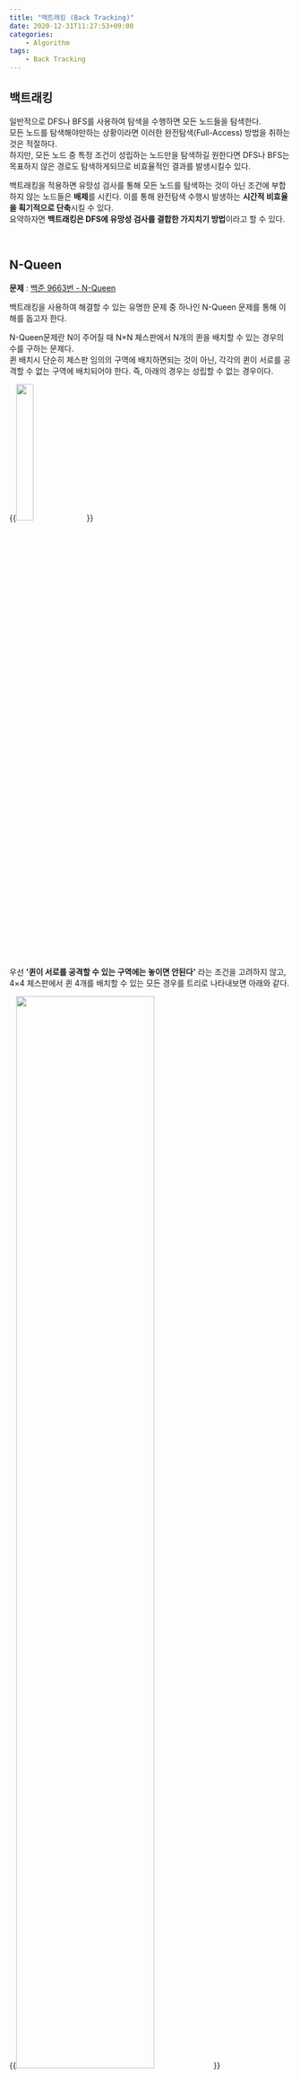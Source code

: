 ```yaml
---
title: "백트래킹 (Back Tracking)"
date: 2020-12-31T11:27:53+09:00
categories:
    - Algorithm
tags:
    - Back Tracking
---
```


## 백트래킹

일반적으로 DFS나 BFS를 사용하여 탐색을 수행하면 모든 노드들을 탐색한다.     
모든 노드를 탐색해야만하는 상황이라면 이러한 완전탐색(Full-Access) 방법을 취하는 것은 적절하다.      
하지만, 모든 노드 중 특정 조건이 성립하는 노드만을 탐색하길 원한다면 DFS나 BFS는 목표하지 않은 경로도 탐색하게되므로 비효율적인 결과를 발생시킬수 있다.     

백트래킹을 적용하면 유망성 검사를 통해 모든 노드를 탐색하는 것이 아닌 조건에 부합하지 않는 노드들은 **배제**를 시킨다.
이를 통해 완전탐색 수행시 발생하는 **시간적 비효율을 획기적으로 단축**시킬 수 있다.     
요약하자면 **백트래킹은 DFS에 유망성 검사를 결합한 가지치기 방법**이라고 할 수 있다.

<br/>

## N-Queen

**문제** : [백준 9663번 - N-Queen](https://www.acmicpc.net/problem/9663)    

백트래킹을 사용하여 해결할 수 있는 유명한 문제 중 하나인 N-Queen 문제를 통해 이해를 돕고자 한다.

N-Queen문제란 N이 주어질 때 N×N 체스판에서 N개의 퀸을 배치할 수 있는 경우의 수를 구하는 문제다.     
퀸 배치시 단순히 체스판 임의의 구역에 배치하면되는 것이 아닌, 각각의 퀸이 서로를 공격할 수 없는 구역에 배치되어야 한다. 즉, 아래의 경우는 성립할 수 없는 경우이다.

{{<image src="/images/2020-12-31-back_tracking/n-queen-1.png" width="25%">}}

<br/>
<br/>

우선 **'퀸이 서로를 공격할 수 있는 구역에는 놓이면 안된다'** 라는 조건을 고려하지 않고, 4×4 체스판에서 퀸 4개를 배치할 수 있는 모든 경우를 트리로 나타내보면 아래와 같다.

{{<image src="/images/2020-12-31-back_tracking/n-queen-2.png" width="70%">}}

- $(1,1)$에 첫번째, $(2,1)$에 두번째, $(3,1)$에 세번째, $(4,1)$에 네번째 퀸을 배치        
- $(1,1)$에 첫번째, $(2,1)$에 두번째, $(3,1)$에 세번째, $(4,2)$에 네번째 퀸을 배치        
...

이제 **'퀸이 서로를 공격할 수 있는 구역에는 놓이면 안된다'** 라는 조건(유망성 검사)을 적용하여 트리의 시작점에서부터 탐색을 시작해보자.     
<br/>

- **첫번째 퀸을 $(1,1)$에 배치**

    {{<image src="/images/2020-12-31-back_tracking/n-queen-3.png" width="93%">}}

    - 두번째 퀸을 $(2,1)$에 배치 가능한가? 아니오.
    - 두번째 퀸을 $(2,2)$에 배치 가능한가? 아니오.
    - 두번째 퀸을 $(2,3)$에 배치 가능한가? 예.

<br/>

- **두번째 퀸을 $(2,3)$에 배치**

    {{<image src="/images/2020-12-31-back_tracking/n-queen-4.png" width="80%">}}

    - 세번째 퀸을 $(3,1)$에 배치 가능한가? 아니오.
    - 세번째 퀸을 $(3,2)$에 배치 가능한가? 아니오.
    - 세번째 퀸을 $(3,3)$에 배치 가능한가? 아니오.
    - 세번째 퀸을 $(3,4)$에 배치 가능한가? 아니오.

    세번째 퀸이 놓일 수 있는 구역이 없다.       
    즉, $(2,3)$은 유망하지 못하므로 되추적을 진행하여 이전단계인 $(1,1)$에 첫번째 퀸을 배치하는 경우로 돌아간다.

<br/>

- **첫번째 퀸을 $(1,1)$에 배치**

    {{<image src="/images/2020-12-31-back_tracking/n-queen-5.png" width="93%">}}

    - 두번째 퀸을 $(2,4)$에 배치 가능한가? 예.

<br/>

- **두번째 퀸을 $(2,4)$에 배치**

    {{<image src="/images/2020-12-31-back_tracking/n-queen-6.png" width="80%">}}

    - 세번째 퀸을 $(3,1)$에 배치 가능한가? 아니오.
    - 세번째 퀸을 $(3,2)$에 배치 가능한가? 예.

<br/>

- **세번째 퀸을 $(3,2)$에 배치**

    {{<image src="/images/2020-12-31-back_tracking/n-queen-7.png" width="80%">}}

    - 네번째 퀸을 $(4,1)$에 배치 가능한가? 아니오.
    - 네번째 퀸을 $(4,2)$에 배치 가능한가? 아니오.
    - 네번째 퀸을 $(4,3)$에 배치 가능한가? 아니오.
    - 네번째 퀸을 $(4,4)$에 배치 가능한가? 아니오.

    네번째 퀸이 놓일 수 있는 구역이 없다.       
    $(3,4)$에 세번째 퀸을 배치하는 경우는 유망하지 못하므로 되추적을 진행하여 이전 단계로 돌아간다.       

<br/>

- **두번째 퀸을 $(2,4)$에 배치**

    {{<image src="/images/2020-12-31-back_tracking/n-queen-8.png" width="80%">}}

    - 세번째 퀸을 $(3,3)$에 배치 가능한가? 아니오.
    - 세번째 퀸을 $(3,4)$에 배치 가능한가? 아니오.

네번째 퀸을 배치할 수 있는 구역이 존재하지 않는다.      
따라서 $(1,1)$에 첫번째 퀸을 배치하는 경우는 유망하지 못하다는 결론이 나오며 $(1,2)$부터 탐색을 이어나간다.

이후의 과정들은 위와 유사한 동작들이 반복되어 수행되기에 지면이 길어지므로 생략한다. 

최종 정답의 도출 여부를 떠나 첫번째 퀸이 $(1,1)$ 위치에 유망한가 여부에 대해서만 놓고 봤을 때,       
'유망하지 않다.' 라는 답을 도출하기까지 13번(1 + 4 + 4 + 4)의 노드 방문이 이루어졌다. 백트래킹을 수행하지 않고 DFS를 진행했을 때는 85(1 + 4 + 16 + 64)번의 노드를 방문해야하므로 백트래킹을 적용하면 수행시간의 효율이 향상된다는 것을 알 수 있다.

<br/>

### Code

백준에서 AC를 받은 코드를 첨부한다.

```cpp
#include <iostream>
#include <vector>
#define MAX 16;
using namespace std;

int n, ans = 0;
vector<int> col;

//유망한 위치인가?
bool possible(int cur){
    for(int i=1; i < cur; i++){
        //가로 세로 검사
        if(col[i] == col[cur]) return false;

        //대각 검사
        if(abs(cur - i) == abs(col[cur] - col[i])) return false;
    }
    return true;
}

void dfs(int row){
    if(row > n){
        ans++;
        return;
    }

    for(int i=1; i<=n; i++){
        col[row] = i;

        if(possible(row)){
            dfs(row + 1);
        }
        else{
            col[row] = 0;
        }
    }
}

int main() {
    cin >> n;
    col.resize(n+1);

    for(int i=1; i<=n; i++){
        col[1] = i; //1,i부터 시작
        dfs(2);
    }

    cout << ans;
}
```

